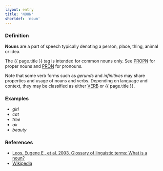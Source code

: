 ```yaml
---
layout: entry
title: 'NOUN'
shortdef: 'noun'
---
```


### Definition

**Nouns** are a part of speech typically denoting a person, place, thing, animal or idea.

The {{ page.title }} tag is intended for common nouns only. See <a href="PROPN.html">PROPN</a> for proper nouns and <a href="PRON.html">PRON</a> for pronouns.

Note that some verb forms such as _gerunds_ and _infinitives_ may share properties and usage of nouns and verbs. Depending on language and context, they may be classified as either <a href="VERB.html">VERB</a> or {{ page.title }}.

### Examples

* _girl_
* _cat_
* _tree_
* _air_
* _beauty_

### References

* <a href="http://www-01.sil.org/linguistics/GlossaryOfLinguisticTerms/WhatIsANoun.htm">Loos, Eugene E., et al. 2003. Glossary of linguistic terms: What is a noun?</a>
* <a href="http://en.wikipedia.org/wiki/Noun">Wikipedia</a>
